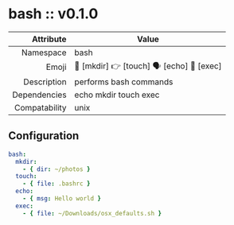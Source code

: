 # bash :: v0.1.0

| Attribute     | Value |
|--------------:|----|
| Namespace     | bash |
| Emoji         | 📂 [mkdir] 👉 [touch] 🗣 [echo] 👟 [exec]  |
| Description   | performs bash commands |
| Dependencies  | echo mkdir touch exec  |
| Compatability | unix  |

## Configuration

```yml
bash:
  mkdir:
    - { dir: ~/photos }
  touch:
    - { file: .bashrc }
  echo:
    - { msg: Hello world }
  exec:
    - { file: ~/Downloads/osx_defaults.sh }
```
